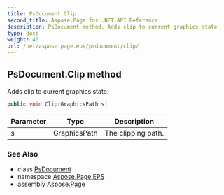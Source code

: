 ```yaml
---
title: PsDocument.Clip
second_title: Aspose.Page for .NET API Reference
description: PsDocument method. Adds clip to current graphics state
type: docs
weight: 40
url: /net/aspose.page.eps/psdocument/clip/
---
```

## PsDocument.Clip method

Adds clip to current graphics state.

```csharp
public void Clip(GraphicsPath s)
```

| Parameter | Type | Description |
| --- | --- | --- |
| s | GraphicsPath | The clipping path. |

### See Also

* class [PsDocument](../)
* namespace [Aspose.Page.EPS](../../psdocument/)
* assembly [Aspose.Page](../../../)


